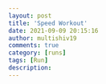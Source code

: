 ```yaml
---
layout: post
title: 'Speed Workout'
date: 2021-09-09 20:15:16
author: multishiv19
comments: true
category: [runs]
tags: [Run]
description: 
---
```


<div width='100%' class='strava-embed-placeholder' data-embed-type='activity' data-embed-id='5930804798'></div>
<script src='https://strava-embeds.com/embed.js'></script>
